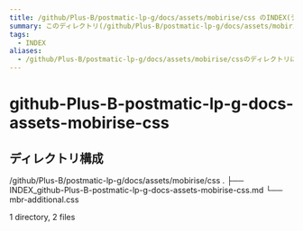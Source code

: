 ```yaml
---
title: /github/Plus-B/postmatic-lp-g/docs/assets/mobirise/css のINDEX(ディレクトリ概要)
summary: このディレクトリ(/github/Plus-B/postmatic-lp-g/docs/assets/mobirise/css)は[TODO:XXXX(このディレクトリに保存するファイルの説明を書く)]を格納する場所です。
tags:
  - INDEX
aliases:
  - /github/Plus-B/postmatic-lp-g/docs/assets/mobirise/cssのディレクトリに格納されている資料について(INDEX:索引)
---
```


# github-Plus-B-postmatic-lp-g-docs-assets-mobirise-css

## ディレクトリ構成

/github/Plus-B/postmatic-lp-g/docs/assets/mobirise/css
.
├── INDEX_github-Plus-B-postmatic-lp-g-docs-assets-mobirise-css.md
└── mbr-additional.css

1 directory, 2 files


